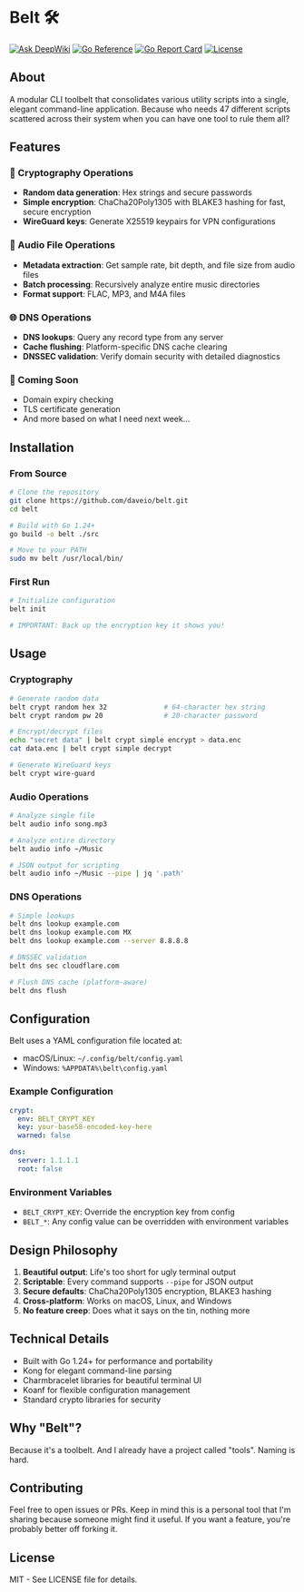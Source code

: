 # Belt 🛠️

[![Ask DeepWiki](https://deepwiki.com/badge.svg)](https://deepwiki.com/daveio/belt) [![Go Reference](https://pkg.go.dev/badge/github.com/daveio/belt.svg)](https://pkg.go.dev/github.com/daveio/belt) [![Go Report Card](https://goreportcard.com/badge/github.com/daveio/belt)](https://goreportcard.com/report/github.com/daveio/belt) [![License](https://img.shields.io/github/license/daveio/belt)](https://github.com/daveio/belt/blob/main/LICENSE)

## About

A modular CLI toolbelt that consolidates various utility scripts into a single, elegant command-line application. Because who needs 47 different scripts scattered across their system when you can have one tool to rule them all?

## Features

### 🔐 Cryptography Operations

- **Random data generation**: Hex strings and secure passwords
- **Simple encryption**: ChaCha20Poly1305 with BLAKE3 hashing for fast, secure encryption
- **WireGuard keys**: Generate X25519 keypairs for VPN configurations

### 🎵 Audio File Operations

- **Metadata extraction**: Get sample rate, bit depth, and file size from audio files
- **Batch processing**: Recursively analyze entire music directories
- **Format support**: FLAC, MP3, and M4A files

### 🌐 DNS Operations

- **DNS lookups**: Query any record type from any server
- **Cache flushing**: Platform-specific DNS cache clearing
- **DNSSEC validation**: Verify domain security with detailed diagnostics

### 🚧 Coming Soon

- Domain expiry checking
- TLS certificate generation
- And more based on what I need next week...

## Installation

### From Source

```bash
# Clone the repository
git clone https://github.com/daveio/belt.git
cd belt

# Build with Go 1.24+
go build -o belt ./src

# Move to your PATH
sudo mv belt /usr/local/bin/
```

### First Run

```bash
# Initialize configuration
belt init

# IMPORTANT: Back up the encryption key it shows you!
```

## Usage

### Cryptography

```bash
# Generate random data
belt crypt random hex 32              # 64-character hex string
belt crypt random pw 20               # 20-character password

# Encrypt/decrypt files
echo "secret data" | belt crypt simple encrypt > data.enc
cat data.enc | belt crypt simple decrypt

# Generate WireGuard keys
belt crypt wire-guard
```

### Audio Operations

```bash
# Analyze single file
belt audio info song.mp3

# Analyze entire directory
belt audio info ~/Music

# JSON output for scripting
belt audio info ~/Music --pipe | jq '.path'
```

### DNS Operations

```bash
# Simple lookups
belt dns lookup example.com
belt dns lookup example.com MX
belt dns lookup example.com --server 8.8.8.8

# DNSSEC validation
belt dns sec cloudflare.com

# Flush DNS cache (platform-aware)
belt dns flush
```

## Configuration

Belt uses a YAML configuration file located at:

- macOS/Linux: `~/.config/belt/config.yaml`
- Windows: `%APPDATA%\belt\config.yaml`

### Example Configuration

```yaml
crypt:
  env: BELT_CRYPT_KEY
  key: your-base58-encoded-key-here
  warned: false

dns:
  server: 1.1.1.1
  root: false
```

### Environment Variables

- `BELT_CRYPT_KEY`: Override the encryption key from config
- `BELT_*`: Any config value can be overridden with environment variables

## Design Philosophy

1. **Beautiful output**: Life's too short for ugly terminal output
2. **Scriptable**: Every command supports `--pipe` for JSON output
3. **Secure defaults**: ChaCha20Poly1305 encryption, BLAKE3 hashing
4. **Cross-platform**: Works on macOS, Linux, and Windows
5. **No feature creep**: Does what it says on the tin, nothing more

## Technical Details

- Built with Go 1.24+ for performance and portability
- Kong for elegant command-line parsing
- Charmbracelet libraries for beautiful terminal UI
- Koanf for flexible configuration management
- Standard crypto libraries for security

## Why "Belt"?

Because it's a toolbelt. And I already have a project called "tools". Naming is hard.

## Contributing

Feel free to open issues or PRs. Keep in mind this is a personal tool that I'm sharing because someone might find it useful. If you want a feature, you're probably better off forking it.

## License

MIT - See LICENSE file for details.
